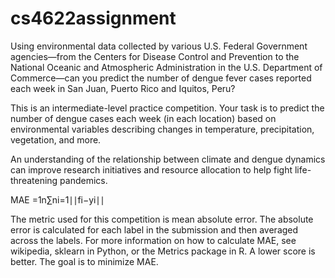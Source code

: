 # cs4622assignment

Using environmental data collected by various U.S. Federal Government agencies—from the Centers for Disease Control and Prevention to the National Oceanic and Atmospheric Administration in the U.S. Department of Commerce—can you predict the number of dengue fever cases reported each week in San Juan, Puerto Rico and Iquitos, Peru?

This is an intermediate-level practice competition. Your task is to predict the number of dengue cases each week (in each location) based on environmental variables describing changes in temperature, precipitation, vegetation, and more.

An understanding of the relationship between climate and dengue dynamics can improve research initiatives and resource allocation to help fight life-threatening pandemics.

MAE =1n∑ni=1∣∣fi−yi∣∣

The metric used for this competition is mean absolute error. The absolute error is calculated for each label in the submission and then averaged across the labels. For more information on how to calculate MAE, see wikipedia, sklearn in Python, or the Metrics package in R. A lower score is better. The goal is to minimize MAE.
